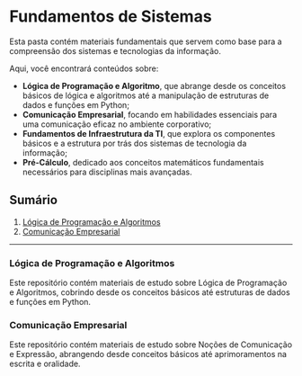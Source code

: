 # Fundamentos de Sistemas
Esta pasta contém materiais fundamentais que servem como base para a compreensão dos sistemas e tecnologias da informação.

Aqui, você encontrará conteúdos sobre:
* **Lógica de Programação e Algoritmo**, que abrange desde os conceitos básicos de lógica e algoritmos até a manipulação de estruturas de dados e funções em Python;
* **Comunicação Empresarial**, focando em habilidades essenciais para uma comunicação eficaz no ambiente corporativo;
* **Fundamentos de Infraestrutura da TI**, que explora os componentes básicos e a estrutura por trás dos sistemas de tecnologia da informação;
* **Pré-Cálculo**, dedicado aos conceitos matemáticos fundamentais necessários para disciplinas mais avançadas.

## Sumário

1.  [Lógica de Programação e Algoritmos](https://github.com/allan-rcos/engenharia-de-software/tree/master/02__fundamentos_de_sistemas/01__lpa__logica_de_programacao_e_algoritmo)
2.  [Comunicação Empresarial](https://github.com/allan-rcos/engenharia-de-software/tree/master/02__fundamentos_de_sistemas/02__ce__comunicacao_empresarial)
-----

### Lógica de Programação e Algoritmos

Este repositório contém materiais de estudo sobre Lógica de Programação e Algoritmos, cobrindo desde os conceitos básicos até estruturas de dados e funções em Python.

### Comunicação Empresarial

Este repositório contém materiais de estudo sobre Noções de Comunicação e Expressão, abrangendo desde conceitos básicos até aprimoramentos na escrita e oralidade.
